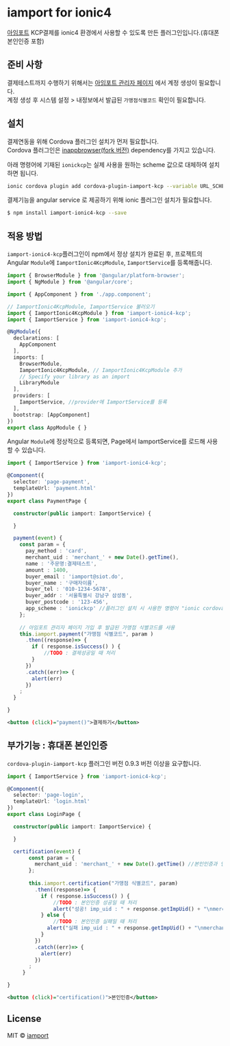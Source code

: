 # iamport for ionic4

[아임포트](http://www.iamport.kr) KCP결제를 ionic4 환경에서 사용할 수 있도록 만든 플러그인입니다.(휴대폰 본인인증 포함)

## 준비 사항  
결제테스트까지 수행하기 위해서는 [아임포트 관리자 페이지](https://admin.iamport.kr) 에서 계정 생성이 필요합니다.  
계정 생성 후 시스템 설정 > 내정보에서 발급된 `가맹점식별코드` 확인이 필요합니다.  

## 설치  

결제연동을 위해 Cordova 플러그인 설치가 먼저 필요합니다.  
Cordova 플러그인은 [inappbrowser(fork 버전)](https://github.com/iamport/cordova-plugin-inappbrowser) dependency를 가지고 있습니다.  

아래 명령어에 기재된 `ionickcp`는 실제 사용을 원하는 scheme 값으로 대체하여 설치하면 됩니다.  

```bash
ionic cordova plugin add cordova-plugin-iamport-kcp --variable URL_SCHEME=ionickcp --save
```

결제기능을 angular service 로 제공하기 위해 ionic 플러그인 설치가 필요합니다.  

```bash
$ npm install iamport-ionic4-kcp --save
```


## 적용 방법  

`iamport-ionic4-kcp`플러그인이 npm에서 정상 설치가 완료된 후, 프로젝트의 Angular `Module`에 `IamportIonic4KcpModule`, `IamportService`를 등록해줍니다.  


```typescript
import { BrowserModule } from '@angular/platform-browser';
import { NgModule } from '@angular/core';

import { AppComponent } from './app.component';

// IamportIonic4KcpModule, IamportService 불러오기
import { IamportIonic4KcpModule } from 'iamport-ionic4-kcp';
import { IamportService } from 'iamport-ionic4-kcp';

@NgModule({
  declarations: [
    AppComponent
  ],
  imports: [
    BrowserModule,
    IamportIonic4KcpModule, // IamportIonic4KcpModule 추가
    // Specify your library as an import
    LibraryModule
  ],
  providers: [
    IamportService, //provider에 IamportService를 등록
  ],
  bootstrap: [AppComponent]
})
export class AppModule { }
```

Angular `Module`에 정상적으로 등록되면, Page에서 IamportService를 로드해 사용할 수 있습니다. 

```typescript
import { IamportService } from 'iamport-ionic4-kcp';

@Component({
  selector: 'page-payment',
  templateUrl: 'payment.html'
})
export class PaymentPage {

  constructor(public iamport: IamportService) {

  }

  payment(event) {
    const param = {
      pay_method : 'card',
      merchant_uid : 'merchant_' + new Date().getTime(),
      name : '주문명:결제테스트',
      amount : 1400,
      buyer_email : 'iamport@siot.do',
      buyer_name : '구매자이름',
      buyer_tel : '010-1234-5678',
      buyer_addr : '서울특별시 강남구 삼성동',
      buyer_postcode : '123-456',
      app_scheme : 'ionickcp' //플러그인 설치 시 사용한 명령어 "ionic cordova plugin add cordova-plugin-iamport-kcp --variable URL_SCHEME=ionickcp" 의 URL_SCHEME 뒤에 오는 값을 넣으시면 됩니다.
    };
    
    // 아임포트 관리자 페이지 가입 후 발급된 가맹점 식별코드를 사용
    this.iamport.payment("가맹점 식별코드", param )
      .then((response)=> {
        if ( response.isSuccess() ) {
            //TODO : 결제성공일 때 처리
        }
      })
      .catch((err)=> {
        alert(err)
      })
    ;
  }

}

```

```xml
<button (click)="payment()">결제하기</button>
```

## 부가기능 : 휴대폰 본인인증

`cordova-plugin-iamport-kcp` 플러그인 버전 0.9.3 버전 이상을 요구합니다.

```typescript
import { IamportService } from 'iamport-ionic4-kcp';

@Component({
  selector: 'page-login',
  templateUrl: 'login.html'
})
export class LoginPage {

  constructor(public iamport: IamportService) {

  }

  certification(event) {
       const param = {
         merchant_uid : 'merchant_' + new Date().getTime() //본인인증과 연관된 가맹점 내부 주문번호가 있다면 넘겨주세요
       };
   
       this.iamport.certification("가맹점 식별코드", param)
         .then((response)=> {
           if ( response.isSuccess() ) {
               //TODO : 본인인증 성공일 때 처리
               alert("성공! imp_uid : " + response.getImpUid() + "\nmerchant_uid : " + response.getMerchantUid());
           } else {
               //TODO : 본인인증 실패일 때 처리
             alert("실패 imp_uid : " + response.getImpUid() + "\nmerchant_uid : " + response.getMerchantUid());
           }
         })
         .catch((err)=> {
           alert(err)
         })
       ;
     }

}
```

```xml
<button (click)="certification()">본인인증</button>
```
  

## License

MIT © [iamport](mailto:support@iamport.kr)
